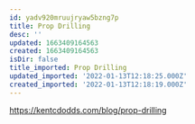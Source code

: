 ```yaml
---
id: yadv920mruujryaw5bzng7p
title: Prop Drilling
desc: ''
updated: 1663409164563
created: 1663409164563
isDir: false
title_imported: Prop Drilling
updated_imported: '2022-01-13T12:18:25.000Z'
created_imported: '2022-01-13T12:18:19.000Z'
---
```


https://kentcdodds.com/blog/prop-drilling